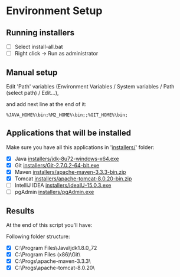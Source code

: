 # Environment Setup

## Running installers

- [ ] Select install-all.bat
- [ ] Right click -> Run as administrator

## Manual setup

Edit 'Path' variables (Environment Variables / System variables / Path (select path) / Edit...),
   
and add next line at the end of it:

    %JAVA_HOME%\bin;%M2_HOME%\bin;;%GIT_HOME%\bin; 

## Applications that will be installed

Make sure you have all this applications in '[installers/](installers/)' folder:

- [x] Java [installers/jdk-8u72-windows-x64.exe](http://www.oracle.com/technetwork/java/javase/downloads/jdk8-downloads-2133151.html)
- [x] Git [installers/Git-2.7.0.2-64-bit.exe](https://git-scm.com/download/win)
- [x] Maven [installers/apache-maven-3.3.3-bin.zip](https://maven.apache.org/download.cgi)
- [x] Tomcat [installers/apache-tomcat-8.0.20-bin.zip](https://tomcat.apache.org/index.html)
- [ ] IntelliJ IDEA [installers/ideaIU-15.0.3.exe](https://www.jetbrains.com/idea/)
- [ ] pgAdmin [installers/pgAdmin.exe](http://www.pgadmin.org/download/)

## Results

At the end of this script you'll have:

Following folder structure:

- [x] C:\Program Files\Java\jdk1.8.0_72
- [x] C:\Program Files (x86)\Git\
- [x] C:\Progs\apache-maven-3.3.3\
- [x] C:\Progs\apache-tomcat-8.0.20\
